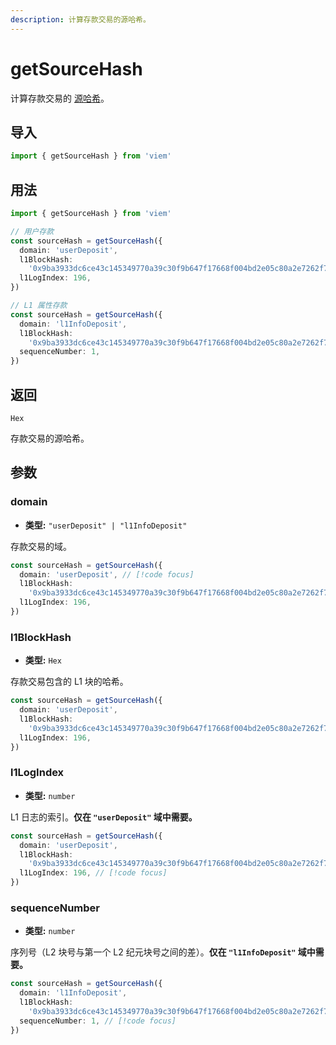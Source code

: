 ```yaml
---
description: 计算存款交易的源哈希。
---
```


# getSourceHash

计算存款交易的 [源哈希](https://github.com/ethereum-optimism/optimism/blob/develop/specs/deposits.md#source-hash-computation)。

## 导入
```ts
import { getSourceHash } from 'viem'
```

## 用法

```ts
import { getSourceHash } from 'viem'

// 用户存款
const sourceHash = getSourceHash({
  domain: 'userDeposit',
  l1BlockHash:
    '0x9ba3933dc6ce43c145349770a39c30f9b647f17668f004bd2e05c80a2e7262f7',
  l1LogIndex: 196,
})

// L1 属性存款
const sourceHash = getSourceHash({
  domain: 'l1InfoDeposit',
  l1BlockHash:
    '0x9ba3933dc6ce43c145349770a39c30f9b647f17668f004bd2e05c80a2e7262f7',
  sequenceNumber: 1,
})
```

## 返回

`Hex`

存款交易的源哈希。

## 参数

### domain

- **类型:** `"userDeposit" | "l1InfoDeposit"`

存款交易的域。

```ts
const sourceHash = getSourceHash({
  domain: 'userDeposit', // [!code focus]
  l1BlockHash:
    '0x9ba3933dc6ce43c145349770a39c30f9b647f17668f004bd2e05c80a2e7262f7',
  l1LogIndex: 196,
})
```

### l1BlockHash

- **类型:** `Hex`

存款交易包含的 L1 块的哈希。

```ts
const sourceHash = getSourceHash({
  domain: 'userDeposit',
  l1BlockHash:
    '0x9ba3933dc6ce43c145349770a39c30f9b647f17668f004bd2e05c80a2e7262f7', // [!code focus]
  l1LogIndex: 196,
})
```

### l1LogIndex

- **类型:** `number`

L1 日志的索引。**仅在 `"userDeposit"` 域中需要。**

```ts
const sourceHash = getSourceHash({
  domain: 'userDeposit',
  l1BlockHash:
    '0x9ba3933dc6ce43c145349770a39c30f9b647f17668f004bd2e05c80a2e7262f7',
  l1LogIndex: 196, // [!code focus]
})
```

### sequenceNumber

- **类型:** `number`

序列号（L2 块号与第一个 L2 纪元块号之间的差）。**仅在 `"l1InfoDeposit"` 域中需要。**

```ts
const sourceHash = getSourceHash({
  domain: 'l1InfoDeposit',
  l1BlockHash:
    '0x9ba3933dc6ce43c145349770a39c30f9b647f17668f004bd2e05c80a2e7262f7',
  sequenceNumber: 1, // [!code focus]
})
```